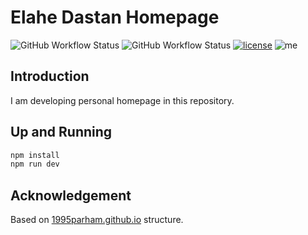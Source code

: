 # Elahe Dastan Homepage

![GitHub Workflow Status](https://img.shields.io/github/workflow/status/elahe-dastan/elahe-dastan.github.io/build?label=build&logo=github&style=flat-square)
![GitHub Workflow Status](https://img.shields.io/github/workflow/status/elahe-dastan/elahe-dastan.github.io/lint?label=lint&logo=github&style=flat-square)
[![license](https://img.shields.io/github/license/elahe-dastan/elahe-dastan.github.io.svg?style=flat-square)]()
![me](https://img.shields.io/badge/me-elahe-orange.svg?style=flat-square)

## Introduction

I am developing personal homepage in this repository.

## Up and Running

```sh
npm install
npm run dev
```

## Acknowledgement

Based on [1995parham.github.io](https://github.com/1995parham/1995parham.github.io) structure.
